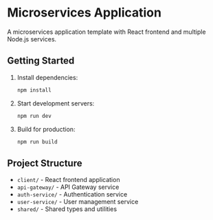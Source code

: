 # Microservices Application

A microservices application template with React frontend and multiple Node.js services.

## Getting Started

1. Install dependencies:
   ```bash
   npm install
   ```

2. Start development servers:
   ```bash
   npm run dev
   ```

3. Build for production:
   ```bash
   npm run build
   ```

## Project Structure

- `client/` - React frontend application
- `api-gateway/` - API Gateway service
- `auth-service/` - Authentication service
- `user-service/` - User management service
- `shared/` - Shared types and utilities




